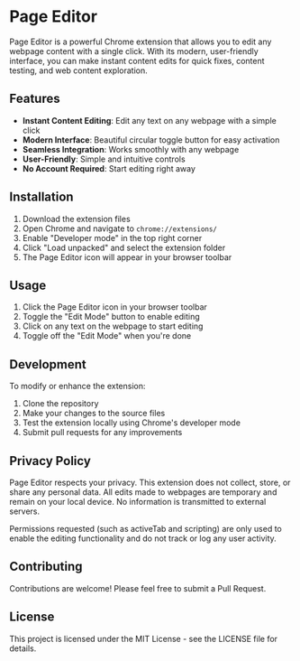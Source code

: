 # Page Editor

Page Editor is a powerful Chrome extension that allows you to edit any webpage content with a single click. With its modern, user-friendly interface, you can make instant content edits for quick fixes, content testing, and web content exploration.

## Features

- **Instant Content Editing**: Edit any text on any webpage with a simple click
- **Modern Interface**: Beautiful circular toggle button for easy activation
- **Seamless Integration**: Works smoothly with any webpage
- **User-Friendly**: Simple and intuitive controls
- **No Account Required**: Start editing right away

## Installation

1. Download the extension files
2. Open Chrome and navigate to `chrome://extensions/`
3. Enable "Developer mode" in the top right corner
4. Click "Load unpacked" and select the extension folder
5. The Page Editor icon will appear in your browser toolbar

## Usage

1. Click the Page Editor icon in your browser toolbar
2. Toggle the "Edit Mode" button to enable editing
3. Click on any text on the webpage to start editing
4. Toggle off the "Edit Mode" when you're done

## Development

To modify or enhance the extension:

1. Clone the repository
2. Make your changes to the source files
3. Test the extension locally using Chrome's developer mode
4. Submit pull requests for any improvements

## Privacy Policy

Page Editor respects your privacy. This extension does not collect, store, or share any personal data. All edits made to webpages are temporary and remain on your local device. No information is transmitted to external servers.

Permissions requested (such as activeTab and scripting) are only used to enable the editing functionality and do not track or log any user activity.

## Contributing

Contributions are welcome! Please feel free to submit a Pull Request.

## License

This project is licensed under the MIT License - see the LICENSE file for details.